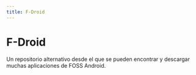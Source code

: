 ```yaml
---
title: F-Droid
---
```

# F-Droid

Un repositorio alternativo desde el que se pueden encontrar y descargar muchas aplicaciones de FOSS Android.